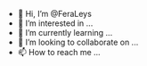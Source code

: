 - 👋 Hi, I’m @FeraLeys
- 👀 I’m interested in ...
- 🌱 I’m currently learning ...
- 💞️ I’m looking to collaborate on ...
- 📫 How to reach me ...

<!---
FeraLeys/FeraLeys is a ✨ special ✨ repository because its `README.md` (this file) appears on your GitHub profile.
You can click the Preview link to take a look at your changes.
--->
